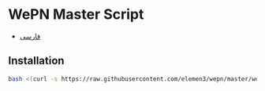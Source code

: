 # WePN Master Script


- [فارسی](README.fa.md)


## Installation
``` bash
bash <(curl -s https://raw.githubusercontent.com/elemen3/wepn/master/wepn.sh)
```
